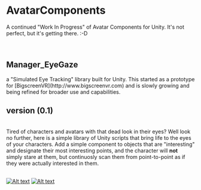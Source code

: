 # AvatarComponents
A continued "Work In Progress" of Avatar Components for Unity. It's not perfect, but it's getting there. :-D  
<br>
<br>
<h2>Manager_EyeGaze</h2> a "Simulated Eye Tracking" library built for Unity. This started as a prototype for [BigscreenVR](http://www.bigscreenvr.com) and is slowly growing and being refined for broader use and capabilities.<br>
<h2>version (0.1) </h2>
<br>
Tired of characters and avatars with that dead look in their eyes? Well look no further, here is a simple library of Unity scripts that bring life to the eyes of your characters. Add a simple component to objects that are "interesting" and designate their most interesting points, and the character will <b>not</b> simply stare at them, but continuosly scan them from point-to-point as if they were actually interested in them.
<br>
<br>

[![Alt text](https://img.youtube.com/vi/8taVMHbVdeI/0.jpg)](https://youtu.be/8taVMHbVdeI)
[![Alt text](https://img.youtube.com/vi/nBdPiYsCH9w/0.jpg)](https://youtu.be/nBdPiYsCH9w)

